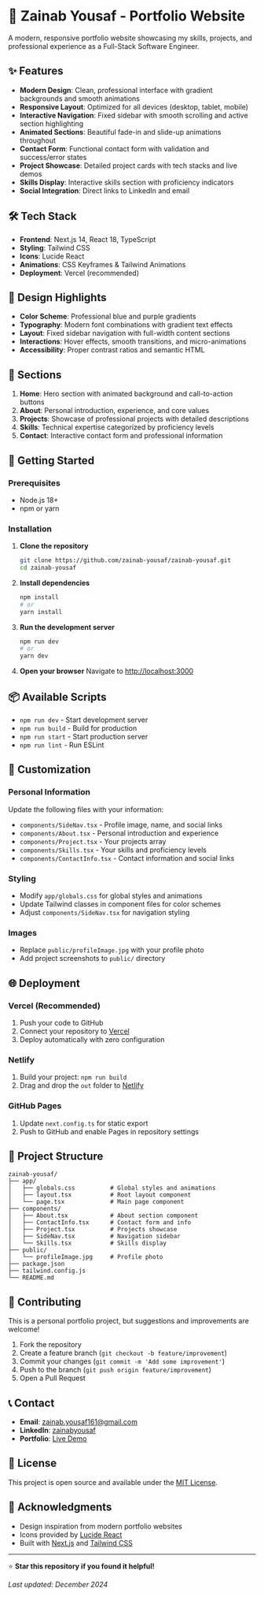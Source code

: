 # 🚀 Zainab Yousaf - Portfolio Website

A modern, responsive portfolio website showcasing my skills, projects, and professional experience as a Full-Stack Software Engineer.

## ✨ Features

-   **Modern Design**: Clean, professional interface with gradient backgrounds and smooth animations
-   **Responsive Layout**: Optimized for all devices (desktop, tablet, mobile)
-   **Interactive Navigation**: Fixed sidebar with smooth scrolling and active section highlighting
-   **Animated Sections**: Beautiful fade-in and slide-up animations throughout
-   **Contact Form**: Functional contact form with validation and success/error states
-   **Project Showcase**: Detailed project cards with tech stacks and live demos
-   **Skills Display**: Interactive skills section with proficiency indicators
-   **Social Integration**: Direct links to LinkedIn and email

## 🛠️ Tech Stack

-   **Frontend**: Next.js 14, React 18, TypeScript
-   **Styling**: Tailwind CSS
-   **Icons**: Lucide React
-   **Animations**: CSS Keyframes & Tailwind Animations
-   **Deployment**: Vercel (recommended)

## 🎨 Design Highlights

-   **Color Scheme**: Professional blue and purple gradients
-   **Typography**: Modern font combinations with gradient text effects
-   **Layout**: Fixed sidebar navigation with full-width content sections
-   **Interactions**: Hover effects, smooth transitions, and micro-animations
-   **Accessibility**: Proper contrast ratios and semantic HTML

## 📱 Sections

1. **Home**: Hero section with animated background and call-to-action buttons
2. **About**: Personal introduction, experience, and core values
3. **Projects**: Showcase of professional projects with detailed descriptions
4. **Skills**: Technical expertise categorized by proficiency levels
5. **Contact**: Interactive contact form and professional information

## 🚀 Getting Started

### Prerequisites

-   Node.js 18+
-   npm or yarn

### Installation

1. **Clone the repository**

    ```bash
    git clone https://github.com/zainab-yousaf/zainab-yousaf.git
    cd zainab-yousaf
    ```

2. **Install dependencies**

    ```bash
    npm install
    # or
    yarn install
    ```

3. **Run the development server**

    ```bash
    npm run dev
    # or
    yarn dev
    ```

4. **Open your browser**
   Navigate to [http://localhost:3000](http://localhost:3000)

## 📦 Available Scripts

-   `npm run dev` - Start development server
-   `npm run build` - Build for production
-   `npm run start` - Start production server
-   `npm run lint` - Run ESLint

## 🎯 Customization

### Personal Information

Update the following files with your information:

-   `components/SideNav.tsx` - Profile image, name, and social links
-   `components/About.tsx` - Personal introduction and experience
-   `components/Project.tsx` - Your projects array
-   `components/Skills.tsx` - Your skills and proficiency levels
-   `components/ContactInfo.tsx` - Contact information and social links

### Styling

-   Modify `app/globals.css` for global styles and animations
-   Update Tailwind classes in component files for color schemes
-   Adjust `components/SideNav.tsx` for navigation styling

### Images

-   Replace `public/profileImage.jpg` with your profile photo
-   Add project screenshots to `public/` directory

## 🌐 Deployment

### Vercel (Recommended)

1. Push your code to GitHub
2. Connect your repository to [Vercel](https://vercel.com)
3. Deploy automatically with zero configuration

### Netlify

1. Build your project: `npm run build`
2. Drag and drop the `out` folder to [Netlify](https://netlify.com)

### GitHub Pages

1. Update `next.config.ts` for static export
2. Push to GitHub and enable Pages in repository settings

## 📄 Project Structure

```
zainab-yousaf/
├── app/
│   ├── globals.css          # Global styles and animations
│   ├── layout.tsx           # Root layout component
│   └── page.tsx             # Main page component
├── components/
│   ├── About.tsx            # About section component
│   ├── ContactInfo.tsx      # Contact form and info
│   ├── Project.tsx          # Projects showcase
│   ├── SideNav.tsx          # Navigation sidebar
│   └── Skills.tsx           # Skills display
├── public/
│   └── profileImage.jpg     # Profile photo
├── package.json
├── tailwind.config.js
└── README.md
```

## 🤝 Contributing

This is a personal portfolio project, but suggestions and improvements are welcome!

1. Fork the repository
2. Create a feature branch (`git checkout -b feature/improvement`)
3. Commit your changes (`git commit -m 'Add some improvement'`)
4. Push to the branch (`git push origin feature/improvement`)
5. Open a Pull Request

## 📞 Contact

-   **Email**: zainab.yousaf161@gmail.com
-   **LinkedIn**: [zainabyousaf](https://www.linkedin.com/in/zainabyousaf/)
-   **Portfolio**: [Live Demo](https://zainab-yousaf.vercel.app)

## 📝 License

This project is open source and available under the [MIT License](LICENSE).

## 🙏 Acknowledgments

-   Design inspiration from modern portfolio websites
-   Icons provided by [Lucide React](https://lucide.dev)
-   Built with [Next.js](https://nextjs.org) and [Tailwind CSS](https://tailwindcss.com)

---

⭐ **Star this repository if you found it helpful!**

_Last updated: December 2024_
